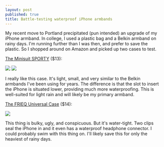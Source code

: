 ```yaml
---
layout: post
published: true
title: Battle-testing waterproof iPhone armbands
---
```

My recent move to Portland precipitated (pun intended) an upgrade of my iPhone armband. In college, I used a plastic bag and a Belkin armband on rainy days. I'm running further than I was then, and prefer to save the plastic. So I shopped around on Amazon and picked up two cases to test.

[The Minisuit SPORTY](http://www.amazon.com/gp/product/B00IOP4KE0/ref=oh_aui_detailpage_o00_s00?ie=UTF8&psc=1) ($13):

![]({{site.cdn_path}}/2014/09/24/1.jpg)
![]({{site.cdn_path}}/2014/09/24/2.jpg)

I really like this case. It's light, small, and very similar to the Belkin armbands I've been using for years. The difference is that the slot to insert the iPhone is situated lower, providing much more waterproofing. This is well-suited for light rain and will likely be my primary armband.

[The FRIEQ Universal Case](http://www.amazon.com/gp/product/B00BUBR498/ref=oh_aui_detailpage_o00_s00?ie=UTF8&psc=1) ($14):

![]({{site.cdn_path}}/2014/09/24/3.jpg)

This thing is bulky, ugly, and conspicuous. But it's water-tight. Two clips seal the iPhone in and it even has a waterproof headphone connector. I could probably swim with this thing on. I'll likely save this for only the heaviest of rainy days.
